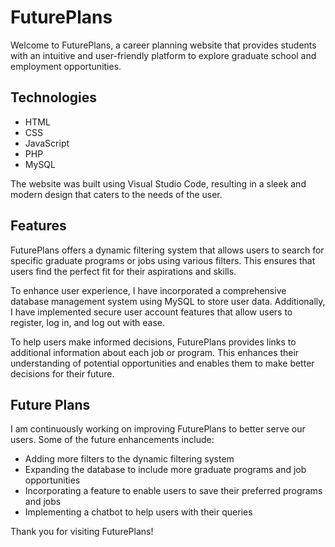 # FuturePlans

Welcome to FuturePlans, a career planning website that provides students with an intuitive and user-friendly platform to explore graduate school and employment opportunities.

Technologies
-------------

- HTML
- CSS
- JavaScript
- PHP
- MySQL

The website was built using Visual Studio Code, resulting in a sleek and modern design that caters to the needs of the user.

Features
---------

FuturePlans offers a dynamic filtering system that allows users to search for specific graduate programs or jobs using various filters. This ensures that users find the perfect fit for their aspirations and skills.

To enhance user experience, I have incorporated a comprehensive database management system using MySQL to store user data. Additionally, I have implemented secure user account features that allow users to register, log in, and log out with ease.

To help users make informed decisions, FuturePlans provides links to additional information about each job or program. This enhances their understanding of potential opportunities and enables them to make better decisions for their future.

Future Plans
-------------

I am continuously working on improving FuturePlans to better serve our users. Some of the future enhancements include:

- Adding more filters to the dynamic filtering system
- Expanding the database to include more graduate programs and job opportunities
- Incorporating a feature to enable users to save their preferred programs and jobs
- Implementing a chatbot to help users with their queries

Thank you for visiting FuturePlans!
